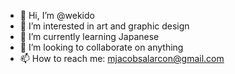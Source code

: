 - 👋 Hi, I’m @wekido
- 👀 I’m interested in art and graphic design
- 🌱 I’m currently learning Japanese 
- 💞️ I’m looking to collaborate on anything
- 📫 How to reach me: mjacobsalarcon@gmail.com


